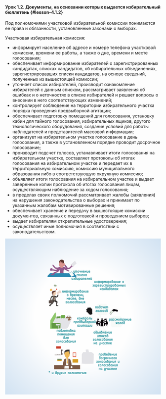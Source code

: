 #### Урок 1.2. Документы, на основании которых выдается избирательный бюллетень {#lesson-4.1.2}

Под полномочиями участковой избирательной комиссии понимаются ее права и обязанности, установленные законами о выборах.

Участковая избирательная комиссия:

- информирует население об адресе и номере телефона участковой комиссии, времени ее работы, а также о дне, времени и месте голосования;
- обеспечивает информирование избирателей о зарегистрированных кандидатах, списках кандидатов, об избирательных объединениях, зарегистрировавших списки кандидатов,  на основе сведений, полученных из вышестоящей комиссии;
- уточняет список избирателей, производит ознакомление избирателей с данным списком, рассматривает заявления об ошибках и о неточностях в списке избирателей и решает вопросы о внесении в него соответствующих изменений;
- контролирует соблюдение на территории избирательного участка порядка проведения предвыборной агитации;
- обеспечивает подготовку помещений для голосования, установку кабин для тайного голосования, избирательных ящиков, другого технологического оборудования, создание условий для работы наблюдателей и представителей массовой информации;
- организует на избирательном участке голосование в день голосования, а также в установленном порядке проводит досрочное голосование;
- производит подсчет голосов, устанавливает итоги голосования на избирательном участке, составляет протоколы об итогах голосования на избирательном участке и передает их в территориальную комиссию, комиссию муниципального образования либо в соответствующую окружную комиссию;
- объявляет итоги голосования на избирательном участке и выдает заверенные копии протокола об итогах голосования лицам, осуществляющим наблюдение за ходом голосования;
- в пределах своих полномочий рассматривает жалобы (заявления) на нарушения законодательства о выборах и принимает  по указанным жалобам мотивированные решения;
- обеспечивает хранение и передачу в вышестоящие комиссии документов, связанных с подготовкой и проведением выборов;
- выдает избирателям открепительные удостоверения;
- осуществляет иные полномочия в соответствии с законодательством.

![Рисунок 1.2.1. Порядок формирования участковой избирательной комиссии ](./4.1.2.1.svg)
